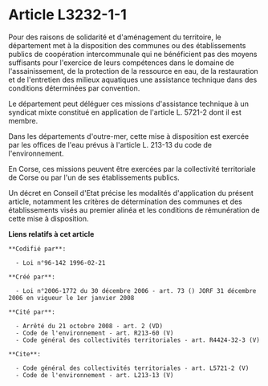# Article L3232-1-1

Pour des raisons de solidarité et d'aménagement du territoire, le département met à la disposition des communes ou des
établissements publics de coopération intercommunale qui ne bénéficient pas des moyens suffisants pour l'exercice de leurs
compétences dans le domaine de l'assainissement, de la protection de la ressource en eau, de la restauration et de
l'entretien des milieux aquatiques une assistance technique dans des conditions déterminées par convention. 

Le département peut déléguer ces missions d'assistance technique à un syndicat mixte constitué en application de l'article L.
5721-2 dont il est membre. 

Dans les départements d'outre-mer, cette mise à disposition est exercée par les offices de l'eau prévus à l'article L. 213-13
du code de l'environnement. 

En Corse, ces missions peuvent être exercées par la collectivité territoriale de Corse ou par l'un de ses établissements
publics. 

Un décret en Conseil d'Etat précise les modalités d'application du présent article, notamment les critères de détermination
des communes et des établissements visés au premier alinéa et les conditions de rémunération de cette mise à disposition.

**Liens relatifs à cet article**

	**Codifié par**:

	  - Loi n°96-142 1996-02-21

	**Créé par**:

	  - Loi n°2006-1772 du 30 décembre 2006 - art. 73 () JORF 31 décembre 2006 en vigueur le 1er janvier 2008

	**Cité par**:

	  - Arrêté du 21 octobre 2008 - art. 2 (VD)
	  - Code de l'environnement - art. R213-60 (V)
	  - Code général des collectivités territoriales - art. R4424-32-3 (V)

	**Cite**:

	  - Code général des collectivités territoriales - art. L5721-2 (V)
	  - Code de l'environnement - art. L213-13 (V)
